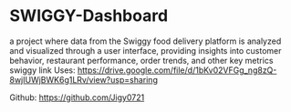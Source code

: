 # SWIGGY-Dashboard
a project where data from the Swiggy food delivery platform is analyzed and visualized through a user interface, providing insights into customer behavior, restaurant performance, order trends, and other key metrics
swiggy link Uses: https://drive.google.com/file/d/1bKv02VFGg_ng8zQ-8wjIUWjBWK6g1LRv/view?usp=sharing

Github: https://github.com/Jigy0721
